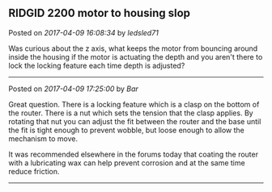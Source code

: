 ## RIDGID 2200 motor to housing slop
Posted on *2017-04-09 16:08:34* by *ledsled71*

Was curious about the z axis, what keeps the motor from bouncing around inside the housing if the motor is actuating the depth and you aren't there to lock the locking feature each time depth is adjusted?

---

Posted on *2017-04-09 17:25:00* by *Bar*

Great question. There is a locking feature which is a clasp on the bottom of the router. There is a nut which sets the tension that the clasp applies. By rotating that nut you can adjust the fit between the router and the base until the fit is tight enough to prevent wobble, but loose enough to allow the mechanism to move. 

It was recommended elsewhere in the forums today that coating the router with a lubricating wax can help prevent corrosion and at the same time reduce friction.

---

